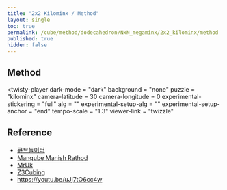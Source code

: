 ```yaml
---
title: "2x2 Kilominx / Method"
layout: single
toc: true
permalink: /cube/method/dodecahedron/NxN_megaminx/2x2_kilominx/method
published: true
hidden: false
---
```

<!-- <div id="test"></div> -->

<head>
  <base target="_blank">
  <link
    rel   = "stylesheet"
    type  = "text/css"
    href  = "/assets/css/twisty/Dodecahedron/2x2_Kilominx.css"
  >
  <script
    src   = "https://cdn.cubing.net/js/cubing/twisty"
    type  = "module"
    defer
  ></script>
</head>



## Method

<twisty-player
  dark-mode                 = "dark"
  background                = "none"
  puzzle                    = "kilominx"
  camera-latitude           = 30
  camera-longitude          = 0
  experimental-stickering   = "full"
  alg                       = ""
  experimental-setup-alg    = ""
  experimental-setup-anchor = "end"
  tempo-scale               = "1.3"
  viewer-link               = "twizzle"
></twisty-player>



## Reference

- [큐브놀이터](https://youtu.be/8-X4GhQnE5I)
- [Manqube Manish Rathod](https://youtu.be/L7O32FQs9ZA)
- [MrUk](https://youtu.be/tdWh8f8qpq4)
- [Z3Cubing](https://youtu.be/grgGgUSxiQg)
- <https://youtu.be/uJj7tO6cc4w>
